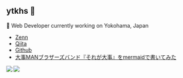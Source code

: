 ## ytkhs 👋

🔭 Web Developer currently working on Yokohama, Japan

- [Zenn](https://zenn.dev/ytkhs)
- [Qiita](https://qiita.com/ytkhs)
- [Github](https://api.github.com/users/ytkhs)
- [大事MANブラザーズバンド『それが大事』をmermaidで書いてみた](https://github.com/ytkhs/ytkhs/blob/main/soregadaiji.md)

<a href="https://github.com/anuraghazra/github-readme-stats">
  <img align="left" src="https://github-readme-stats.vercel.app/api?username=ytkhs&count_private=true&show_icons=true" />
</a>
<a href="https://github.com/anuraghazra/github-readme-stats">
  <img align="left" src="https://github-readme-stats.vercel.app/api/top-langs/?username=ytkhs" />
</a>
